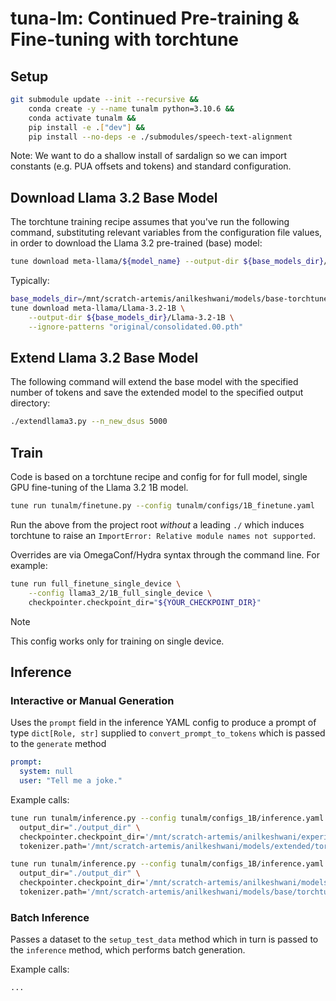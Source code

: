 # tuna-lm: Continued Pre-training & Fine-tuning with torchtune

## Setup

```bash
git submodule update --init --recursive &&
    conda create -y --name tunalm python=3.10.6 &&
    conda activate tunalm &&
    pip install -e .["dev"] &&
    pip install --no-deps -e ./submodules/speech-text-alignment
```

Note: We want to do a shallow install of sardalign so we can import constants (e.g. PUA offsets and tokens) and standard configuration.

## Download Llama 3.2 Base Model

The torchtune training recipe assumes that you've run the following command, substituting relevant variables from the configuration file values, in order to download the Llama 3.2 pre-trained (base) model:

``` bash
tune download meta-llama/${model_name} --output-dir ${base_models_dir}/${model_name} --ignore-patterns "original/consolidated.00.pth"
```

Typically:

```bash
base_models_dir=/mnt/scratch-artemis/anilkeshwani/models/base-torchtune/ &&
tune download meta-llama/Llama-3.2-1B \
    --output-dir ${base_models_dir}/Llama-3.2-1B \
    --ignore-patterns "original/consolidated.00.pth"
```

## Extend Llama 3.2 Base Model

The following command will extend the base model with the specified number of tokens and save the extended model to the specified output directory:

```bash
./extendllama3.py --n_new_dsus 5000
```

## Train

Code is based on a torchtune recipe and config for  for full model, single GPU fine-tuning of the Llama 3.2 1B model.

```bash
tune run tunalm/finetune.py --config tunalm/configs/1B_finetune.yaml
```

Run the above from the project root _without_ a leading `./` which induces torchtune to raise an `ImportError: Relative module names not supported`.

Overrides are via OmegaConf/Hydra syntax through the command line. For example:

```bash
tune run full_finetune_single_device \
    --config llama3_2/1B_full_single_device \
    checkpointer.checkpoint_dir="${YOUR_CHECKPOINT_DIR}"
```

> [!NOTE]  
> This config works only for training on single device.

## Inference

### Interactive or Manual Generation

Uses the `prompt` field in the inference YAML config to produce a prompt of type `dict[Role, str]` supplied to `convert_prompt_to_tokens` which is passed to the `generate` method

```yaml
prompt:
  system: null
  user: "Tell me a joke."
```

Example calls:

```bash
tune run tunalm/inference.py --config tunalm/configs_1B/inference.yaml \
  output_dir="./output_dir" \
  checkpointer.checkpoint_dir='/mnt/scratch-artemis/anilkeshwani/experiments/Llama-3.2-1B-5000-dsus/playful-morning-102-id_rq5tmfca/checkpoints/global-step-000382' \
  tokenizer.path='/mnt/scratch-artemis/anilkeshwani/models/extended/torchtune/Llama-3.2-1B-5000-dsus/original/tokenizer.model'
```

```bash
tune run tunalm/inference.py --config tunalm/configs_1B/inference.yaml \
  output_dir="./output_dir" \
  checkpointer.checkpoint_dir='/mnt/scratch-artemis/anilkeshwani/models/base/torchtune/Llama-3.2-1B-reference' \
  tokenizer.path='/mnt/scratch-artemis/anilkeshwani/models/base/torchtune/Llama-3.2-1B-reference/original/tokenizer.model'
```

### Batch Inference

Passes a dataset to the `setup_test_data` method which in turn is passed to the `inference` method, which performs batch generation. 

Example calls:

```bash
...
```
